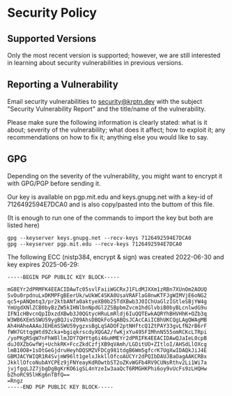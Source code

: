 # Security Policy

## Supported Versions

Only the most recent version is supported; however, we are still interested in learning about security vulnerabilities in previous versions. 

## Reporting a Vulnerability

Email security vulnerabilities to security@krptn.dev with the subject "Security Vulnerability Report" and the title/name of the vulnerability. 
 
Please make sure the following information is clearly stated: what is it about; severity of the vulnerability; what does it affect; how to exploit it; any recommendations on how to fix it; anything else you would like to say.

## GPG

Depending on the severity of the vulnerability, you might want to encrypt it with GPG/PGP before sending it. 

Our key is available on pgp.mit.edu and keys.gnupg.net with a key-id of 7126492594E7DCA0 and is also copy/pasted into the buttom of this file.

(It is enough to run one of the commands to import the key but both are listed here)
```shell
gpg --keyserver keys.gnupg.net --recv-keys 7126492594E7DCA0
gpg --keyserver pgp.mit.edu --recv-keys 7126492594E7DCA0
```

The following ECC (nistp384, encrypt & sign) was created 2022-06-30 and key expires 2025-06-29:
``` 
-----BEGIN PGP PUBLIC KEY BLOCK-----

mG8EYr2dPRMFK4EEACIDAwTc05svlFaiiWGCRxJ1FLdMJXXm1zRBn7XUnOm2AOUQ
SvOu0rpdnuLxDKMPFgBEerUk/wUkWC4SKA0UsaVRAFlaG8nwKTFJgWIMVjE6oNG2
qc5+pANQmtq3/pr2ktbANfa0aktyeXB0b25TdXBwb3J0IChUaGlzIGtleSBjYW4g
YmUgdXNlZCB0byBzZW5kIHNlbnNpdGl2ZSBpbmZvcm1hdGlvbiB0byBLcnlwdG9u
IFN1cHBvcnQpIDxzdXBwb3J0QGtycHRuLmRldj6IuQQTEwkAQRYhBHVHhK+OZb3q
W3WB6XEmSSWU59ygBQJivZ09AhsDBQkFo5qABQsJCAcCAiICBhUKCQgLAgQWAgMB
Ah4HAheAAAoJEHEmSSWU59ygzxsBgLqSADOF2ptNHftcQ1ZtPAY33gvLfN2rB6rF
fWH7GttqgWtd9Zcka+bgiqkrscdyXQGA2/fwKjxYu495FIMhnN555omRCKcLTRpi
/yoPKgRSqW7nFhW8llmJDY7QHYtg6i46uHMEYr2dPRIFK4EEACIDAwQJaIeL0cpB
duJ0XZbGwfWj+UchkRK+FccZkdCzfjXB9qVAmh/LGDitUO+ZItloI/AHSdLlOXcg
lmB10O8+1sOtGeGjdruHeyhDQSMZVFDCg981tdgB6Wm5gfcrK7UgXwIDAQkJiJ4E
GBMJACYWIQR1R4SvjmW96lt1gelxJkkllOfcoAUCYr2dPQIbDAUJBaOagAAKCRBx
JkkllOfcoNubAYCPEz9jFNYeayKdROwtbST2oZKvWGFb4RV9CUNsRthv2Li1Wi7a
jvjfgqLJZ7jbgDgBgKrKO6igSL4nYzeIw3aaQcT6RMGHKPhi6oy9vUcFs9zLHQHw
bZhoRC95lHKg6nTBfQ==
=Rngz
-----END PGP PUBLIC KEY BLOCK-----
```
